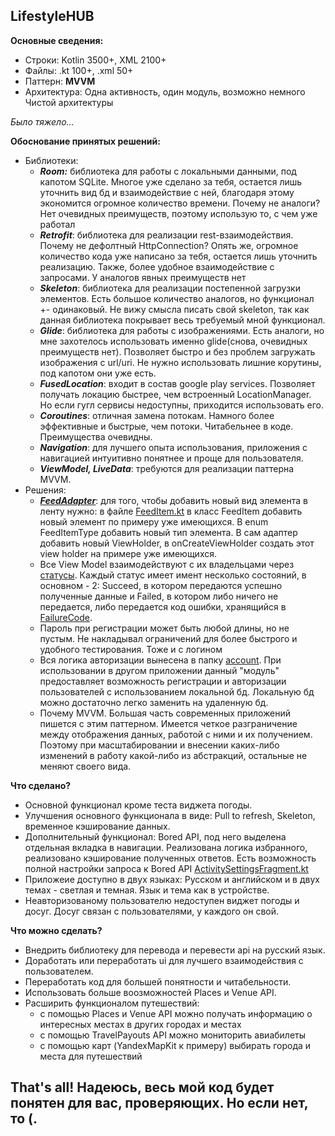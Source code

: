 LifestyleHUB
------------
__Основные сведения:__
- Строки: Kotlin 3500+, XML 2100+
- Файлы: .kt 100+, .xml 50+
- Паттерн: __MVVM__
- Архитектура: Одна активность, один модуль, возможно немного Чистой архитектуры
  
*Было тяжело...*

__Обоснование принятых решений:__
- Библиотеки:
    - __*Room:*__ библиотека для работы с локальными данными, под капотом SQLite. Многое уже сделано за тебя, остается лишь уточнить вид бд и взаимодействие с ней, благодаря этому экономится огромное количество времени. Почему не аналоги? Нет очевидных преимуществ, поэтому использую то, с чем уже работал
    - __*Retrofit*__: библиотека для реализации rest-взаимодействия. Почему не дефолтный HttpConnection? Опять же, огромное количество кода уже написано за тебя, остается лишь уточнить реализацию. Также, более удобное взаимодействие с запросами. У аналогов явных преимуществ нет
    - __*Skeleton*__: библиотека для реализации постепенной загрузки элементов. Есть большое количество аналогов, но функционал +- одинаковый. Не вижу смысла писать свой skeleton, так как данная библиотека покрывает весь требуемый мной функционал.
    - __*Glide*__: библиотека для работы с изображениями. Есть аналоги, но мне захотелось использовать именно glide(снова, очевидных преимуществ нет). Позволяет быстро и без проблем загружать изображения с url/uri. Не нужно использовать лишние корутины, под капотом они уже есть.
    - __*FusedLocation*__: входит в состав google play services. Позволяет получать локацию быстрее, чем встроенный LocationManager. Но если гугл сервисы недоступны, приходится использовать его.
    - __*Coroutines*__: отличная замена потокам. Намного более эффективные и быстрые, чем потоки. Читабельнее в коде. Преимущества очевидны.
    - __*Navigation*__: для лучшего опыта использования, приложения с навигацией интуитивно понятнее и проще для пользователя.
    - __*ViewModel, LiveData*__: требуются для реализации паттерна MVVM.
- Решения:
    - [__*FeedAdapter*__](https://github.com/Central-University-IT-prod/mobile-Dayone-6/blob/main/app/src/main/java/ru/dayone/lifestylehub/adapters/FeedAdapter.kt): для того, чтобы добавить новый вид элемента в ленту нужно: в файле [FeedItem.kt](https://github.com/Central-University-IT-prod/mobile-Dayone-6/blob/main/app/src/main/java/ru/dayone/lifestylehub/utils/FeedItem.kt) в класс FeedItem добавить новый элемент по примеру уже имеющихся. В enum FeedItemType добавить новый тип элемента. В сам адаптер добавить новый ViewHolder, в onCreateViewHolder создать этот view holder на примере уже имеющихся.
    - Все View Model взаимодействуют с их владельцами через [статусы](https://github.com/Central-University-IT-prod/mobile-Dayone-6/tree/main/app/src/main/java/ru/dayone/lifestylehub/utils/status). Каждый статус имеет имент несколько состояний, в основном - 2: Succeed, в котором передаются успешно полученные данные и Failed, в котором либо ничего не передается, либо передается код ошибки, хранящийся в [FailureCode](https://github.com/Central-University-IT-prod/mobile-Dayone-6/blob/main/app/src/main/java/ru/dayone/lifestylehub/utils/FailureCode.kt).
    - Пароль при регистрации может быть любой длины, но не пустым. Не накладывал ограничений для более быстрого и удобного тестирования. Тоже и с логином
    - Вся логика авторизации вынесена в папку [account](https://github.com/Central-University-IT-prod/mobile-Dayone-6/tree/main/app/src/main/java/ru/dayone/lifestylehub/ui/account). При использовании в другом приложении данный "модуль" предоставляет возможность регистрации и авторизации пользователей с использованием локальной бд. Локальную бд можно достаточно легко заменить на удаленную бд.
    - Почему MVVM. Большая часть современных приложений пишется с этим паттерном. Имеется четкое разграничение между отображения данных, работой с ними и их получением. Поэтому при масштабировании и внесении каких-либо изменений в работу какой-либо из абстракций, остальные не меняют своего вида.

__Что сделано?__
- Основной функционал кроме теста виджета погоды.
- Улучшения основного функционала в виде: Pull to refresh, Skeleton, временное кэширование данных.
- Дополнительный функционал: Bored API, под него выделена отдельная вкладка в навигации. Реализована логика избранного, реализовано кэширование полученных ответов. Есть возможность полной настройки запроса к Bored API [ActivitySettingsFragment.kt](https://github.com/Central-University-IT-prod/mobile-Dayone-6/blob/main/app/src/main/java/ru/dayone/lifestylehub/ui/activity_settings/ActivitySettingsFragment.kt)
- Приложеие доступно в двух языках: Русском и английском и в двух темах - светлая и темная. Язык и тема как в устройстве.
- Неавторизованому пользователю недоступен виджет погоды и досуг. Досуг связан с пользователями, у каждого он свой.

__Что можно сделать?__
- Внедрить библиотеку для перевода и перевести api на русский язык.
- Доработать или переработать ui для лучшего взаимодействия с пользователем.
- Переработать код для большей понятности и читабельности.
- Использовать больше воозможностей Places и Venue API.
- Расширить функционалом путешествий:
    - с помощью Places и Venue API можно получать информацию о интересных местах в других городах и местах
    - c помощью TravelPayouts API можно мониторить авиабилеты
    - с помощью карт (YandexMapKit к примеру) выбирать города и места для путешествий

That's all! Надеюсь, весь мой код будет понятен для вас, проверяющих. Но если нет, то (.
-----------
